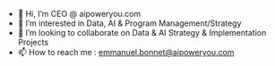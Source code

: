 - 👋 Hi, I’m CEO @ aipoweryou.com
- 👀 I’m interested in Data, AI & Program Management/Strategy
- 💞️ I’m looking to collaborate on Data & AI Strategy & Implementation Projects
- 📫 How to reach me : emmanuel.bonnet@aipoweryou.com


<!---
aipoweryou94/aipoweryou94 is a ✨ special ✨ repository because its `README.md` (this file) appears on your GitHub profile.
You can click the Preview link to take a look at your changes.
--->
